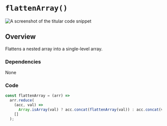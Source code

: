 # `flattenArray()`

![A screenshot of the titular code snippet](../snapshots/flattenArray.png)

## Overview

Flattens a nested array into a single-level array.

### Dependencies

None

### Code

```js
const flattenArray = (arr) =>
  arr.reduce(
    (acc, val) =>
      Array.isArray(val) ? acc.concat(flattenArray(val)) : acc.concat(val),
    []
  );
```
